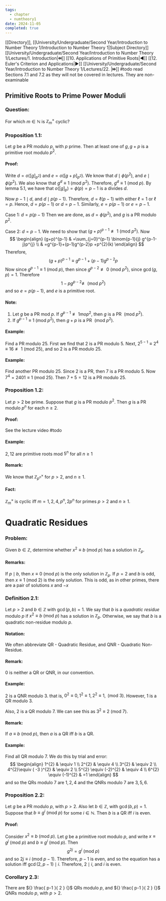 ```yaml
---
tags:
  - chapter
  - numtheory1
date: 2024-11-05
completed: true
---
```

[[Directory]], [[University/Undergraduate/Second Year/Introduction to Number Theory 1/Introduction to Number Theory 1|Subject Directory]]
[[University/Undergraduate/Second Year/Introduction to Number Theory 1/Lectures/1. Introduction|🞀🞀]] [[10. Applications of Primitive Roots|◀]] [[12. Euler's Criterion and Applications|▶]] [[University/Undergraduate/Second Year/Introduction to Number Theory 1/Lectures/22. |🞂🞂]]
#todo read Sections 7.1 and 7.2 as they will not be covered in lectures. They are non-examinable
## Primitive Roots to Prime Power Moduli
### Question:
For which ${} m \in \mathbb{N} {}$ is ${} \mathbb{Z}_{m}^{\times } {}$ cyclic?
### Proposition 1.1:
Let $g$ be a PR modulo $p$, with $p$ prime. Then at least one of ${} g,\, g+p {}$ is a primitive root modulo $p^{2} {}$. 
#### Proof:
Write ${} d=o([g]_{p^{2}}) {}$ and ${} e=o([g+p]_{p^{2}}) {}$. We know that ${} d \mid  \phi(p^{2}) {}$, and ${} e \mid  \phi(p^{2}) {}$. We also know that ${} g^{d}\equiv 1 \:(\mathrm{mod}\  p^{2})  {}$. Therefore, ${} g^{d}\equiv 1 \:(\mathrm{mod}\  p)  {}$. By lemma 5.1, we have that ${} o([g]_{p})=\phi(p)=p-1 {}$ is a divides ${} d {}$. 

Now ${} p-1 \mid d {}$, and ${} d \mid  p(p-1) {}$. Therefore, ${} d=\ell(p-1) {}$ with either ${} \ell=1 {}$ or ${} \ell=p {}$. Hence, ${} d=p(p-1) {}$ or ${} d=p-1 {}$. Similarly, ${} e=p(p-1) {}$ or ${} e=p-1 {}$. 

Case 1: ${} d=p(p-1) {}$
Then we are done, as ${} d=\phi(p^{2}) {}$, and $g$ is a PR modulo $p^{2} {}$.

Case 2: ${} d=p-1 {}$. 
We need to show that ${} (g+p)^{p-1}\not\equiv  1 \:(\mathrm{mod}\  p^{2})  {}$. Now
$$
\begin{align}
 (g+p)^{p-1} & =\sum_{j=0}^{p-1} \binom{p-1}{j} g^{p-1-j}p^{j}   \\
 & =g^{p-1}+(p-1)g^{p-2}p +p^{2}(k)
 \end{align}
$$
Therefore, 
$$
(g+p)^{p-1}\equiv g^{p-1}+(p-1)g^{p-2} p
$$
Now since ${} g^{p-1}\equiv 1 \:(\mathrm{mod}\  p)  {}$, then since ${} g^{p-2} \not\equiv 0 \:(\mathrm{mod}\  p^{2})  {}$, since ${} \gcd(g,\, p)=1 {}$. Therefore
$$
1-pg^{p-2}\not\equiv \:(\mathrm{mod}\  p^{2}) 
$$
and so ${} e=p(p-1) {}$, and $e {}$ is a primitive root. 

#### Note: 
1. Let ${} g {}$ be a PR mod ${} p$. If ${} g^{p-1}\not\equiv 1 mop^{2} {}$, then $g$ is a PR ${} \:(\mathrm{mod}\  p^{2})  {}$. 
2. If ${} g^{p-1}\equiv 1 \:(\mathrm{mod}\  p^{2})  {}$, then $g+p {}$ is a PR ${} \:(\mathrm{mod}\  p^{2})  {}$. 
#### Example:
Find a PR modulo $25 {}$. First we find that $2$ is a PR modulo $5$. Next, ${} 2^{5-1}\equiv 2^{4}\equiv 16\not\equiv 1 \:(\mathrm{mod}\  25)  {}$, and so $2$ is a PR modulo $25 {}$.
#### Example:
Find another PR modulo $25 {}$. Since $2$ is a PR, then $7$ is a PR modulo $5$. Now ${} 7^{4}=2401\equiv 1 \:(\mathrm{mod}\  25)  {}$. Then ${} 7+5=12 {}$ is a PR modulo 25. 
### Proposition 1.2:
Let $p>2 {}$ be prime. Suppose that $g {}$ is a PR modulo $p^{2} {}$. Then $g$ is a PR modulo ${} p^{n}$ for each ${} n \geq 2 {}$.
#### Proof:
See the lecture video #todo 
#### Example:
${} 2,\, 12 {}$ are primitive roots mod ${} 5^{n} {}$ for all $n\geq 1$
#### Remark:
We know that ${} \mathbb{Z}^{\times }_{p^{n}} {}$ for $p>2 {}$, and $n\geq 1$.
#### Fact:
${} \mathbb{Z}_{m}^{\times } {}$ is cyclic iff ${} m=1,\, 2,\, 4,\, p^{n},\, 2p^{n} {}$ for primes $p>2 {}$ and $n\geq 1$. 
# Quadratic Residues
### Problem:
Given ${} b \in \mathbb{Z} {}$, determine whether ${} x^{2}\equiv b \:(\mathrm{mod}\  p)  {}$ has a solution in ${} \mathbb{Z}_{p}$. 
#### Remarks:
If ${} p \mid  b {}$, then ${} x\equiv 0\:(\mathrm{mod}\  p)  {}$ is the only solution in ${} \mathbb{Z}_{p}$. If ${} p=2 {}$ and $b$ is odd, then ${} x\equiv 1\:(\mathrm{mod}\  2)  {}$ is the only solution. This is odd, as in other primes, there are a pair of solutions $x$ and $-x {}$
### Definition 2.1:
Let $p>2 {}$ and ${} b \in \mathbb{Z} {}$ with ${} \gcd(p,\, b)=1 {}$. We say that $b$ is a *quadratic residue* modulo $p$ if ${} x^{2}\equiv b \:(\mathrm{mod}\  p)  {}$ has a solution in ${} \mathbb{Z}_{p}$. Otherwise, we say that $b$ is a quadratic non-residue modulo $p$. 
#### Notation:
We often abbreviate QR - Quadratic Residue, and QNR - Quadratic Non-Residue.
#### Remark:
$0$ is neither a QR or QNR, in our convention.
#### Example:
$2$ is a QNR modulo $3$. that is, ${} 0^{2}\equiv 0,\, 1^{2}\equiv 1,\, 2^{2}\equiv 1,\, \:(\mathrm{mod}\  3)  {}$. However, $1$ is a QR modulo $3 {}$. 

Also, ${} 2$ is a QR modulo $7$. We can see this as ${} 3^{2}\equiv 2 \:(\mathrm{mod}\  7)  {}$. 
#### Remark:
If ${} a\equiv b \:(\mathrm{mod}\  p)  {}$, then $a$ is a QR iff $b$ is a QR. 
#### Example:
Find all QR modulo $7$. We do this by trial and error:
$$
\begin{align}
1^{2} & \equiv 1 \\
 2^{2} & \equiv 4 \\
3^{2} & \equiv 2 \\
4^{2}\equiv ( -3 )^{2} & \equiv 2 \\
5^{2} \equiv (-2)^{2} & \equiv 4 \\
6^{2} \equiv (-1)^{2} & =1
\end{align}
$$
and so the QRs modulo 7 are ${} 1,\, 2,\, 4 {}$ and the QNRs modulo $7$ are ${} 3,\, 5,\, 6 {}$. 
### Proposition 2.2:
Let $g$ be a PR modulo $p$, with $p>2 {}$. Also let ${} b \in \mathbb{Z} {}$, with ${} \gcd(b,\, p)=1 {}$. Suppose that ${} b\equiv g^{i}\:(\mathrm{mod}\  p)  {}$ for some ${} i \in \mathbb{N} {}$. Then $b$ is a QR iff $i$ is even. 
#### Proof:
Consider ${} x^{2}\equiv b \:(\mathrm{mod}\  p)  {}$. Let $g$ be a primitive root modulo $p$, and write ${} x\equiv g^{j}\:(\mathrm{mod}\  p)  {}$ and ${} b\equiv g^{i}\:(\mathrm{mod}\  p)  {}$. Then
$$
g^{2j}=g^{i} \:(\mathrm{mod}\  p) 
$$
and so ${} 2j\equiv i \:(\mathrm{mod}\  p-1)  {}$. Therefore, ${} p-1 {}$ is even, and so the equation has a solution iff ${} \gcd(2,\, p-1) \mid i {}$. Therefore, ${} 2\mid {} i {}$, and $i {}$ is even. 
### Corollary 2.3:
There are ${} \frac{ p-1 }{ 2 } {}$ QRs modulo $p$, and ${} \frac{ p-1 }{ 2 } {}$ QNRs modulo $p$, with $p>2 {}$. 

